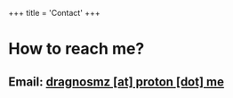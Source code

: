 +++
title = 'Contact'
+++


# How to reach me?

## Email: [dragnosmz  [at] proton [dot] me](mailto:dragnosmz@proton.me)
